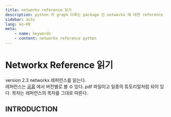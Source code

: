 ```yaml
---
title: networkx reference 읽기
description: python 의 graph 다루는 package 인 networkx 에 대한 reference 를 읽고 정리한다.
sidebar: auto
lang: ko-KR
meta:
    - name: keywords
    - content: networkx reference python
---
```

# Networkx Reference 읽기

version 2.3 networkx 레퍼런스를 읽는다.  
레퍼런스는 [공홈](http://networkx.github.io) 에서 버전별로 볼 수 있다. pdf 파일이고 일종의 튜토리얼처럼 되어 있다.
목차는 레퍼런스의 목차를 그대로 따른다.

## INTRODUCTION




